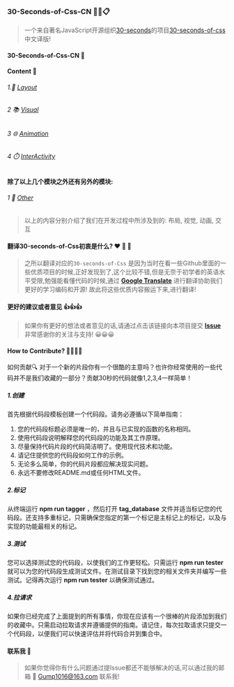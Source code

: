 ### 30-Seconds-of-Css-CN 📖📔📋

> 一个来自著名JavaScript开源组织[30-seconds](https://github.com/30-seconds)的项目[30-seconds-of-css](https://github.com/30-seconds/30-seconds-of-css)中文译版!

#### 30-Seconds-of-Css-CN  📃

#### Content 🔗

###### 1.🔌 [Layout](https://github.com/happy-learning-front-end/30-Seconds-of-Css-CN/blob/master/docs/01Layout.md)

###### 2 📚 [Visual](https://github.com/happy-learning-front-end/30-Seconds-of-Css-CN/blob/master/docs/02Visual.md) 

###### 3 🌐 [Animation](https://github.com/happy-learning-front-end/30-Seconds-of-Css-CN/blob/master/docs/03Animation.md)

###### 4 ⏱️ [InterActivity](https://github.com/happy-learning-front-end/30-Seconds-of-Css-CN/blob/master/docs/04InterActivity.md)

**除了以上几个模块之外还有另外的模块:**

###### 1 📃 [Other](https://github.com/happy-learning-front-end/30-Seconds-of-Css-CN/blob/master/docs/05Other.md)

> 以上的内容分别介绍了我们在开发过程中所涉及到的: 布局, 视觉, 动画, 交互

#### 翻译30-seconds-of-Css初衷是什么? ❤️ 🧡 💛
> 之所以翻译对应的`30-seconds-of-Css` 是因为当时在看一些Github里面的一些优质项目的时候,正好发现到了,这个比较不错,但是无奈于初学者的英语水平受限,勉强能看懂代码的时候,通过 **[Google Translate](https://translate.google.cn/)** 进行翻译协助我们更好的学习编码和开源!  故此将这些优质内容搬运下来,进行翻译!

#### 更好的建议或者意见 👍👍👍
> 如果你有更好的想法或者意见的话,请通过点击该链接向本项目提交 **[Issue](https://github.com/happy-learning-front-end/30-Seconds-of-Css-CN/issues)** 非常感谢你的关注与支持! 😀😀😀


#### How to Contribute? 🌼🌼🌻🌻
如何贡献🔍
对于一个新的片段你有一个很酷的主意吗？也许你经常使用的一些代码并不是我们收藏的一部分？贡献30秒的代码就像1,2,3,4一样简单！


##### 1.创建
首先根据代码段模板创建一个代码段。请务必遵循以下简单指南：
1. 您的代码段标题必须是唯一的，并且与已实现的函数的名称相同。
2. 使用代码段说明解释您的代码段的功能及其工作原理。
3. 尽量保持代码片段的代码简洁明了。使用现代技术和功能。
4. 请记住提供您的代码段如何工作的示例。
5. 无论多么简单，你的代码片段都应解决现实问题。
6. 永远不要修改README.md或任何HTML文件。

##### 2.标记
从终端运行 **npm run tagger** ，然后打开 **tag_database** 文件并适当标记您的代码段。还支持多重标记，只需确保您指定的第一个标记是主标记上的标记，以及与实现的功能最相关的标记。


##### 3.测试
您可以选择测试您的代码段，以使我们的工作更轻松。只需运行 **npm run tester** 就可以为您的代码段生成测试文件。在测试目录下找到您的相关文件夹并编写一些测试。记得再次运行 **npm run tester** 以确保测试通过。


##### 4.拉请求
如果你已经完成了上面提到的所有事情，你现在应该有一个很棒的片段添加到我们的收藏中。只需启动拉取请求并遵循提供的指南。请记住，每次拉取请求只提交一个代码段，以便我们可以快速评估并将代码合并到集合中。

#### 联系我 🙋‍
> 如果你觉得你有什么问题通过提Issue都还不能够解决的话,可以通过我的邮箱 📧 [Gump1016@163.com](mailto:gump1016@163.com) 联系我!
